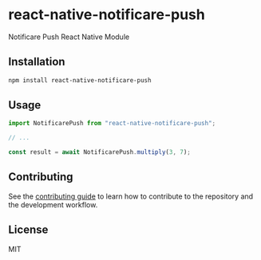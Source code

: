 # react-native-notificare-push

Notificare Push React Native Module

## Installation

```sh
npm install react-native-notificare-push
```

## Usage

```js
import NotificarePush from "react-native-notificare-push";

// ...

const result = await NotificarePush.multiply(3, 7);
```

## Contributing

See the [contributing guide](CONTRIBUTING.md) to learn how to contribute to the repository and the development workflow.

## License

MIT

